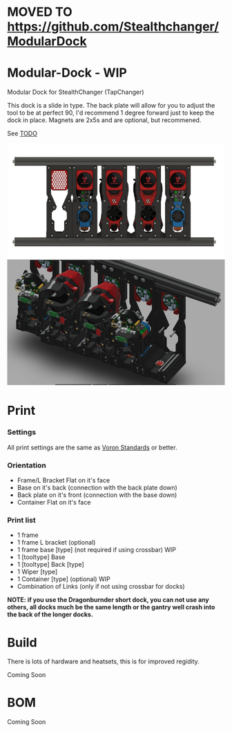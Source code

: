 # MOVED TO https://github.com/Stealthchanger/ModularDock

# Modular-Dock - WIP
Modular Dock for StealthChanger (TapChanger)

This dock is a slide in type. The back plate will allow for you to adjust the tool to be at perfect 90, I'd recommend 1 degree forward just to keep the dock in place.  Magnets are 2x5s and are optional, but recommened.

See [TODO](TODO.md)

![](media/images/front.png)
![](media/images/back.png)


# Print
### Settings
All print settings are the same as [Voron Standards](https://docs.vorondesign.com/sourcing.html#print-settings) or better.

### Orientation
- Frame/L Bracket Flat on it's face
- Base on it's back (connection with the back plate down)
- Back plate on it's front (connection with the base down)
- Container Flat on it's face

### Print list
- 1 frame
- 1 frame L bracket (optional)
- 1 frame base [type] (not required if using crossbar) WIP
- 1 [tooltype] Base
- 1 [tooltype] Back [type]
- 1 Wiper [type]
- 1 Container [type] (optional) WIP
- Combination of Links (only if not using crossbar for docks)

**NOTE: if you use the Dragonburnder short dock, you can not use any others, all docks much be the same length or the gantry well crash into the back of the longer docks.**

# Build
There is lots of hardware and heatsets, this is for improved regidity.

Coming Soon

# BOM
Coming Soon

